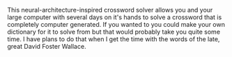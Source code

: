 This neural-architecture-inspired crossword solver allows you and your large computer with several days on it's hands to solve a crossword that is completely computer generated. If you wanted to you could make your own dictionary for it to solve from but that would probably take you quite some time. I have plans to do that when I get the time with the words of the late, great David Foster Wallace. 
